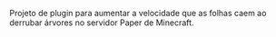 Projeto de plugin para aumentar a velocidade que as folhas caem ao derrubar árvores no servidor Paper de Minecraft.
